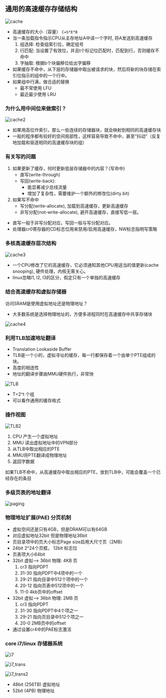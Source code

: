 <!--Meta fname:mem1 author:'farseer' theme:'moon' title:mem-->
<!--sec1.1-->

## 通用的高速缓存存储结构

![cache](https://raw.github.com/eslab2013-ustc/RTFSC_Linux_Kernel/master/历次研讨会文档/11-内存管理/何卓骋/images/cache.png)

<!--sec1.2-->

* 高速缓存的大小（容量） `C=S*E*B`
* 当一条加载指令指示CPU从主存地址A中读一个字时, 将A发送到高速缓存
    1. 组选择: 检查组索引位，确定组号
    2. 行匹配: 当设置了有效位，并且t个标记位匹配时，匹配到行，否则缓存不命中
    3. 字抽取: 根据b个块偏移位给出字偏移
* 如果缓存不命中，从下层的存储器中取出被请求的块，然后将新的块存储在索引位指示的组中的一个行中。
* 如果组中行满，做合适的替换
    * 最不常使用 LFU
    * 最近最少使用 LRU

<!--sec1.3-->

### 为什么用中间位来做索引？

![cache2](https://raw.github.com/eslab2013-ustc/RTFSC_Linux_Kernel/master/历次研讨会文档/11-内存管理/何卓骋/images/cache2.png)

* 如果用高位作索引，那么一些连续的存储器块，就会映射到相同的高速缓存块
* 一般的程序都有较好的空间局部性，这样容易导致不命中，甚至“抖动”（反复地加载和驱逐相同的高速缓存块的组）

<!--sec1.4-->

### 有关写的问题

1. 如果更新了缓存，何时更新低层存储器中的内容？(写命中)
    * 直写(write-through)
    * 写回(write-back):
        * 能显著减少总线流量
        * 增加了复杂性，需要维护一个额外的修改位(dirty bit)
2. 如果写不命中
    * 写分配(write-allocate), 加载到高速缓存，更新高速缓存
    * 非写分配(not-write-allocate), 避开高速缓存，直接写低一层。

* 直写一般于非写分配对应，写回一般与写分配对应。
* 处理器cr0寄存器的CD标志位用来禁用/启用高速缓存，NW标志指明写策略

<!--sec1.5-->

### 多核高速缓存层次结构

![cache3](https://raw.github.com/eslab2013-ustc/RTFSC_Linux_Kernel/master/历次研讨会文档/11-内存管理/何卓骋/images/cache3.png)

* 一个CPU修改了它的高速缓存，它必须通知其他CPU用适当的值更新(cache snooping), 硬件处理，内核无需关心。
* linux忽略l1, l2, l3的区分，假定只有一个单独的高速缓存

<!--sec2.1-->

### 结合高速缓存和虚拟存储器

访问SRAM是使用虚拟地址还是物理地址？
* 大多数系统是选择物理地址的，方便多进程同时在高速缓存中共享存储块

![cache4](https://raw.github.com/eslab2013-ustc/RTFSC_Linux_Kernel/master/历次研讨会文档/11-内存管理/何卓骋/images/cache4.png)

<!--sec2.2-->

### 利用TLB加速地址翻译

* Translation Lookaside Buffer
* TLB是一个小的，虚拟寻址的缓存，每一行都保存着一个由单个PTE组成的块。
* 高度的相连性
* 地址的翻译步骤由MMU硬件执行，非常快

![TLB](https://raw.github.com/eslab2013-ustc/RTFSC_Linux_Kernel/master/历次研讨会文档/11-内存管理/何卓骋/images/TLB.png)

* T=2^t 个组
* 可以看作通用的缓存格式

<!--sec2.3-->

### 操作视图

![TLB2](https://raw.github.com/eslab2013-ustc/RTFSC_Linux_Kernel/master/历次研讨会文档/11-内存管理/何卓骋/images/TLB2.png)

1. CPU 产生一个虚拟地址
2. MMU 读出虚拟地址中的VPN部分
3. 从TLB中取出相应的PTE
4. MMU将PTE翻译成物理地址
5. 返回字数据

如果TLB不命中，从高速缓存中取出相应的PTE，放到TLB中，可能会覆盖一个已经存在的条目

<!--sec3.1-->

### 多级页表的地址翻译

![paging](https://raw.github.com/eslab2013-ustc/RTFSC_Linux_Kernel/master/历次研讨会文档/11-内存管理/何卓骋/images/paging.png)

<!--sec3.2-->

### 物理地址扩展(PAE) 分页机制

* 虚拟空间还是只有4GB，但是DRAM可以有64GB
* 对应虚拟地址32bit 但是物理地址36bit
* 页目录项中的页大小标志Page size启用大尺寸页（2MB）
* 24bit 2^24个页框， 12bit 标志位
* 页表项大小64bit
* 32bit 虚拟--> 36bit 物理: 4KB 页
    1. cr3 指向PDPT
    2. 31-30 指向PDPT中4项中的一个
    3. 29-21 指向目录中512个项中的一个
    4. 20-12 指向页表中512项中的一个
    5. 11-0  4kb页中的offset
* 32bit 虚拟--> 36bit 物理: 2MB 页
    1. cr3 指向PDPT
    2. 31-30 指向PDPT中4个项之一
    3. 29-21 指向页目录中512个项之一
    4. 20-0  2MB页中的offset
* 通过设置cr4中的PAE标志激活

<!--sec3.3-->

### core i7/linux 存储器系统

![i7](https://raw.github.com/eslab2013-ustc/RTFSC_Linux_Kernel/master/历次研讨会文档/11-内存管理/何卓骋/images/i7.png)

<!--sec3.4-->

![i7_trans](https://raw.github.com/eslab2013-ustc/RTFSC_Linux_Kernel/master/历次研讨会文档/11-内存管理/何卓骋/images/i7_trans.png)

<!--sec3.5-->

![i7_trans2](https://raw.github.com/eslab2013-ustc/RTFSC_Linux_Kernel/master/历次研讨会文档/11-内存管理/何卓骋/images/i7_trans2.png)

* 48bit (256TB) 虚拟地址
* 52bit (4PB) 物理地址
